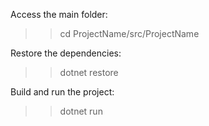 Access the main folder:
>> cd ProjectName/src/ProjectName

Restore the dependencies:
>> dotnet restore

Build and run the project:
>> dotnet run